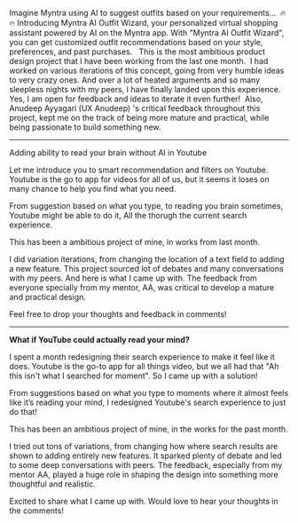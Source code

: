 Imagine Myntra using AI to suggest outfits based on your requirements...  🔥🔥
Introducing Myntra AI Outfit Wizard, your personalized virtual shopping assistant powered by AI on the Myntra app. With "Myntra AI Outfit Wizard", you can get customized outfit recommendations based on your style, preferences, and past purchases.  
This is the most ambitious product design project that I have been working from the last one month. 
I had worked on various iterations of this concept, going from very humble ideas to very crazy ones. And over a lot of heated arguments and so many sleepless nights with my peers, I have finally landed upon this experience.  Yes, I am open for feedback and ideas to iterate it even further!  Also, Anudeep Ayyagari (UX Anudeep) 's critical feedback throughout this project, kept me on the track of being more mature and practical, while being passionate to build something new.

---

Adding ability to read your brain without AI in Youtube

Let me introduce you to smart recommendation and filters on Youtube. Youtube is the go to app for videos for all of us, but it seems it loses on many chance to help you find what you need.

From suggestion based on what you type, to reading you brain sometimes, Youtube might be able to do it, All the thorugh the current search experience.

This has been a ambitious project of mine, in works from last month.

I did variation iterations, from changing the location of a text field to adding a new feature. This project sourced lot of debates and many conversations with my peers. And here is what I came up with. The feedback from everyone specially from my mentor, AA, was critical to develop a mature and practical design.

Feel free to drop your thoughts and feedback in comments!

---

**What if YouTube could actually read your mind?** 

I spent a month redesigning their search experience to make it feel like it does. Youtube is the go-to app for all things video, but we all had that
"Ah this isn't what I searched for moment". So I came up with a solution!

From suggestions based on what you type to moments where it almost feels like it’s reading your mind, I redesigned Youtube's search experience to just do that!

This has been an ambitious project of mine, in the works for the past month.

I tried out tons of variations, from changing how where search results are shown to adding entirely new features. It sparked plenty of debate and led to some deep conversations with peers. The feedback, especially from my mentor AA, played a huge role in shaping the design into something more thoughtful and realistic.

Excited to share what I came up with. Would love to hear your thoughts in the comments!
